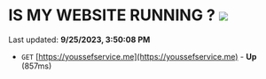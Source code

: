 # IS MY WEBSITE RUNNING ? [![](https://img.shields.io/static/v1?label=Sponsor&message=%E2%9D%A4&logo=GitHub&color=%23fe8e86)](https://github.com/sponsors/<username>)

Last updated: **9/25/2023, 3:50:08 PM**

- `GET` [https://youssefservice.me](https://youssefservice.me) - **Up** (857ms)
